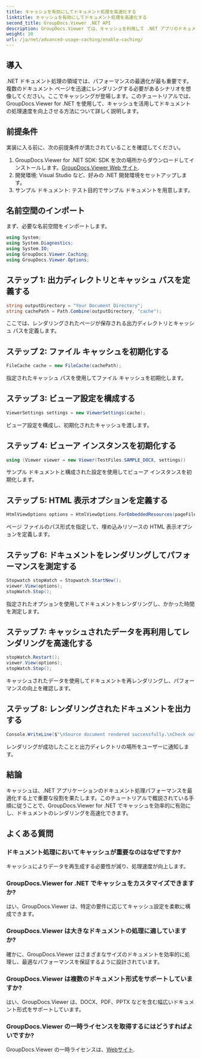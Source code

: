 ```yaml
---
title: キャッシュを有効にしてドキュメント処理を高速化する
linktitle: キャッシュを有効にしてドキュメント処理を高速化する
second_title: GroupDocs.Viewer .NET API
description: GroupDocs.Viewer では、キャッシュを利用して .NET アプリのドキュメント処理速度を向上させます。パフォーマンスを簡単に最適化します。
weight: 10
url: /ja/net/advanced-usage-caching/enable-caching/
---
```

## 導入
.NET ドキュメント処理の領域では、パフォーマンスの最適化が最も重要です。複数のドキュメント ページを迅速にレンダリングする必要があるシナリオを想像してください。ここでキャッシングが登場します。このチュートリアルでは、GroupDocs.Viewer for .NET を使用して、キャッシュを活用してドキュメントの処理速度を向上させる方法について詳しく説明します。
## 前提条件
実装に入る前に、次の前提条件が満たされていることを確認してください。
1.  GroupDocs.Viewer for .NET SDK: SDK を次の場所からダウンロードしてインストールします。[GroupDocs.Viewer Web サイト](https://releases.groupdocs.com/viewer/net/).
2. 開発環境: Visual Studio など、好みの .NET 開発環境をセットアップします。
3. サンプル ドキュメント: テスト目的でサンプル ドキュメントを用意します。

## 名前空間のインポート
まず、必要な名前空間をインポートします。
```csharp
using System;
using System.Diagnostics;
using System.IO;
using GroupDocs.Viewer.Caching;
using GroupDocs.Viewer.Options;
```

## ステップ 1: 出力ディレクトリとキャッシュ パスを定義する
```csharp
string outputDirectory = "Your Document Directory";
string cachePath = Path.Combine(outputDirectory, "cache");
```
ここでは、レンダリングされたページが保存される出力ディレクトリとキャッシュ パスを定義します。
## ステップ 2: ファイル キャッシュを初期化する
```csharp
FileCache cache = new FileCache(cachePath);
```
指定されたキャッシュ パスを使用してファイル キャッシュを初期化します。
## ステップ 3: ビューア設定を構成する
```csharp
ViewerSettings settings = new ViewerSettings(cache);
```
ビューア設定を構成し、初期化されたキャッシュを渡します。
## ステップ 4: ビューア インスタンスを初期化する
```csharp
using (Viewer viewer = new Viewer(TestFiles.SAMPLE_DOCX, settings))
```
サンプル ドキュメントと構成された設定を使用してビューア インスタンスを初期化します。
## ステップ 5: HTML 表示オプションを定義する
```csharp
HtmlViewOptions options = HtmlViewOptions.ForEmbeddedResources(pageFilePathFormat);
```
ページ ファイルのパス形式を指定して、埋め込みリソースの HTML 表示オプションを定義します。
## ステップ 6: ドキュメントをレンダリングしてパフォーマンスを測定する
```csharp
Stopwatch stopWatch = Stopwatch.StartNew();
viewer.View(options);
stopWatch.Stop();
```
指定されたオプションを使用してドキュメントをレンダリングし、かかった時間を測定します。
## ステップ 7: キャッシュされたデータを再利用してレンダリングを高速化する
```csharp
stopWatch.Restart();
viewer.View(options);
stopWatch.Stop();
```
キャッシュされたデータを使用してドキュメントを再レンダリングし、パフォーマンスの向上を確認します。
## ステップ 8: レンダリングされたドキュメントを出力する
```csharp
Console.WriteLine($"\nSource document rendered successfully.\nCheck output in {outputDirectory}.");
```
レンダリングが成功したことと出力ディレクトリの場所をユーザーに通知します。

## 結論
キャッシュは、.NET アプリケーションのドキュメント処理パフォーマンスを最適化する上で重要な役割を果たします。このチュートリアルで概説されている手順に従うことで、GroupDocs.Viewer for .NET でキャッシュを効率的に有効にし、ドキュメントのレンダリングを高速化できます。
## よくある質問
### ドキュメント処理においてキャッシュが重要なのはなぜですか?
キャッシュによりデータを再生成する必要性が減り、処理速度が向上します。
### GroupDocs.Viewer for .NET でキャッシュをカスタマイズできますか?
はい、GroupDocs.Viewer は、特定の要件に応じてキャッシュ設定を柔軟に構成できます。
### GroupDocs.Viewer は大きなドキュメントの処理に適していますか?
確かに、GroupDocs.Viewer はさまざまなサイズのドキュメントを効率的に処理し、最適なパフォーマンスを保証するように設計されています。
### GroupDocs.Viewer は複数のドキュメント形式をサポートしていますか?
はい、GroupDocs.Viewer は、DOCX、PDF、PPTX などを含む幅広いドキュメント形式をサポートしています。
### GroupDocs.Viewer の一時ライセンスを取得するにはどうすればよいですか?
 GroupDocs.Viewer の一時ライセンスは、[Webサイト](https://purchase.groupdocs.com/temporary-license/).